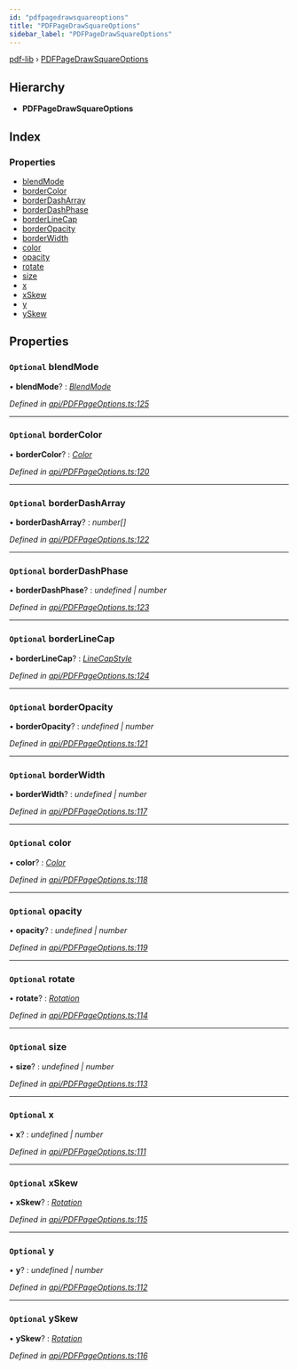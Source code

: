 ```yaml
---
id: "pdfpagedrawsquareoptions"
title: "PDFPageDrawSquareOptions"
sidebar_label: "PDFPageDrawSquareOptions"
---
```


[pdf-lib](../index.md) › [PDFPageDrawSquareOptions](pdfpagedrawsquareoptions.md)

## Hierarchy

* **PDFPageDrawSquareOptions**

## Index

### Properties

* [blendMode](pdfpagedrawsquareoptions.md#optional-blendmode)
* [borderColor](pdfpagedrawsquareoptions.md#optional-bordercolor)
* [borderDashArray](pdfpagedrawsquareoptions.md#optional-borderdasharray)
* [borderDashPhase](pdfpagedrawsquareoptions.md#optional-borderdashphase)
* [borderLineCap](pdfpagedrawsquareoptions.md#optional-borderlinecap)
* [borderOpacity](pdfpagedrawsquareoptions.md#optional-borderopacity)
* [borderWidth](pdfpagedrawsquareoptions.md#optional-borderwidth)
* [color](pdfpagedrawsquareoptions.md#optional-color)
* [opacity](pdfpagedrawsquareoptions.md#optional-opacity)
* [rotate](pdfpagedrawsquareoptions.md#optional-rotate)
* [size](pdfpagedrawsquareoptions.md#optional-size)
* [x](pdfpagedrawsquareoptions.md#optional-x)
* [xSkew](pdfpagedrawsquareoptions.md#optional-xskew)
* [y](pdfpagedrawsquareoptions.md#optional-y)
* [ySkew](pdfpagedrawsquareoptions.md#optional-yskew)

## Properties

### `Optional` blendMode

• **blendMode**? : *[BlendMode](../enums/blendmode.md)*

*Defined in [api/PDFPageOptions.ts:125](https://github.com/Hopding/pdf-lib/blob/6ac676a/src/api/PDFPageOptions.ts#L125)*

___

### `Optional` borderColor

• **borderColor**? : *[Color](../index.md#color)*

*Defined in [api/PDFPageOptions.ts:120](https://github.com/Hopding/pdf-lib/blob/6ac676a/src/api/PDFPageOptions.ts#L120)*

___

### `Optional` borderDashArray

• **borderDashArray**? : *number[]*

*Defined in [api/PDFPageOptions.ts:122](https://github.com/Hopding/pdf-lib/blob/6ac676a/src/api/PDFPageOptions.ts#L122)*

___

### `Optional` borderDashPhase

• **borderDashPhase**? : *undefined | number*

*Defined in [api/PDFPageOptions.ts:123](https://github.com/Hopding/pdf-lib/blob/6ac676a/src/api/PDFPageOptions.ts#L123)*

___

### `Optional` borderLineCap

• **borderLineCap**? : *[LineCapStyle](../enums/linecapstyle.md)*

*Defined in [api/PDFPageOptions.ts:124](https://github.com/Hopding/pdf-lib/blob/6ac676a/src/api/PDFPageOptions.ts#L124)*

___

### `Optional` borderOpacity

• **borderOpacity**? : *undefined | number*

*Defined in [api/PDFPageOptions.ts:121](https://github.com/Hopding/pdf-lib/blob/6ac676a/src/api/PDFPageOptions.ts#L121)*

___

### `Optional` borderWidth

• **borderWidth**? : *undefined | number*

*Defined in [api/PDFPageOptions.ts:117](https://github.com/Hopding/pdf-lib/blob/6ac676a/src/api/PDFPageOptions.ts#L117)*

___

### `Optional` color

• **color**? : *[Color](../index.md#color)*

*Defined in [api/PDFPageOptions.ts:118](https://github.com/Hopding/pdf-lib/blob/6ac676a/src/api/PDFPageOptions.ts#L118)*

___

### `Optional` opacity

• **opacity**? : *undefined | number*

*Defined in [api/PDFPageOptions.ts:119](https://github.com/Hopding/pdf-lib/blob/6ac676a/src/api/PDFPageOptions.ts#L119)*

___

### `Optional` rotate

• **rotate**? : *[Rotation](../index.md#rotation)*

*Defined in [api/PDFPageOptions.ts:114](https://github.com/Hopding/pdf-lib/blob/6ac676a/src/api/PDFPageOptions.ts#L114)*

___

### `Optional` size

• **size**? : *undefined | number*

*Defined in [api/PDFPageOptions.ts:113](https://github.com/Hopding/pdf-lib/blob/6ac676a/src/api/PDFPageOptions.ts#L113)*

___

### `Optional` x

• **x**? : *undefined | number*

*Defined in [api/PDFPageOptions.ts:111](https://github.com/Hopding/pdf-lib/blob/6ac676a/src/api/PDFPageOptions.ts#L111)*

___

### `Optional` xSkew

• **xSkew**? : *[Rotation](../index.md#rotation)*

*Defined in [api/PDFPageOptions.ts:115](https://github.com/Hopding/pdf-lib/blob/6ac676a/src/api/PDFPageOptions.ts#L115)*

___

### `Optional` y

• **y**? : *undefined | number*

*Defined in [api/PDFPageOptions.ts:112](https://github.com/Hopding/pdf-lib/blob/6ac676a/src/api/PDFPageOptions.ts#L112)*

___

### `Optional` ySkew

• **ySkew**? : *[Rotation](../index.md#rotation)*

*Defined in [api/PDFPageOptions.ts:116](https://github.com/Hopding/pdf-lib/blob/6ac676a/src/api/PDFPageOptions.ts#L116)*
